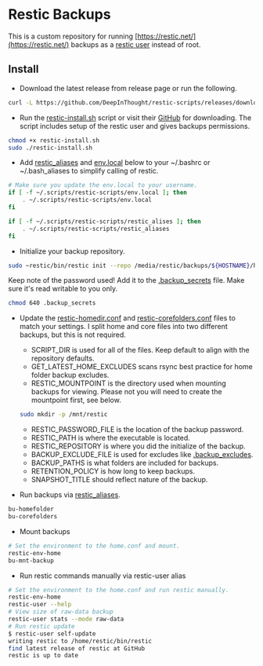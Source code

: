 # Restic Backups

This is a custom repository for running [https://restic.net/](https://restic.net/) backups as a [restic user](https://restic.readthedocs.io/en/stable/080_examples.html#backing-up-your-system-without-running-restic-as-root) instead of root.

## Install

+ Download the latest release from release page or run the following.

```bash
curl -L https://github.com/DeepInThought/restic-scripts/releases/download/v0.1.0/restic-scripts.tar.bz2 | bunzip2 >${HOME}/.scripts/restic-scripts
```

+ Run the [restic-install.sh](restic-install.sh) script or visit their [GitHub](https://github.com/restic/restic/releases/latest) for downloading.  The script includes setup of the restic user and gives backups permissions.

```bash
chmod +x restic-install.sh
sudo ./restic-install.sh
```

+ Add [restic_aliases](restic_aliases) and [env.local](env.local) below to your ~/.bashrc or ~/.bash_aliases to simplify calling of restic.

```bash
# Make sure you update the env.local to your username.
if [ -f ~/.scripts/restic-scripts/env.local ]; then
    . ~/.scripts/restic-scripts/env.local
fi

if [ -f ~/.scripts/restic-scripts/restic_alises ]; then
    . ~/.scripts/restic-scripts/restic_aliases
fi
```

+ Initialize your backup repository.

```bash
sudo ~restic/bin/restic init --repo /media/restic/backups/${HOSTNAME}/home
```

Keep note of the password used!  Add it to the [.backup_secrets](.backup_secrets) file.  Make sure it's read writable to you only.

```bash
chmod 640 .backup_secrets
```

+ Update the [restic-homedir.conf](restic-homedir.conf) and [restic-corefolders.conf](restic-corefolders.conf) files to match your settings.  I split home and core files into two different backups, but this is not required.
  + SCRIPT_DIR is used for all of the files.  Keep default to align with the repository defaults.
  + GET_LATEST_HOME_EXCLUDES scans rsync best practice for home folder backup excludes.
  + RESTIC_MOUNTPOINT is the directory used when mounting backups for viewing.  Please not you will need to create the mountpoint first, see below.
  
  ```bash
  sudo mkdir -p /mnt/restic
  ```
  
  + RESTIC_PASSWORD_FILE is the location of the backup password.
  + RESTIC_PATH is where the executable is located.
  + RESTIC_REPOSITORY is where you did the initialize of the backup.
  + BACKUP_EXCLUDE_FILE is used for excludes like [.backup_excludes](.backup_excludes).
  + BACKUP_PATHS is what folders are included for backups.
  + RETENTION_POLICY is how long to keep backups.
  + SNAPSHOT_TITLE should reflect nature of the backup.
  
+ Run backups via [restic_aliases](restic_aliases).

```bash
bu-homefolder
bu-corefolders
```

+ Mount backups

```bash
# Set the environment to the home.conf and mount.
restic-env-home
bu-mnt-backup
```

+ Run restic commands manually via restic-user alias

```bash
# Set the environment to the home.conf and run restic manually.
restic-env-home
restic-user --help
# View size of raw-data backup
restic-user stats --mode raw-data
# Run restic update
$ restic-user self-update
writing restic to /home/restic/bin/restic
find latest release of restic at GitHub
restic is up to date
```
